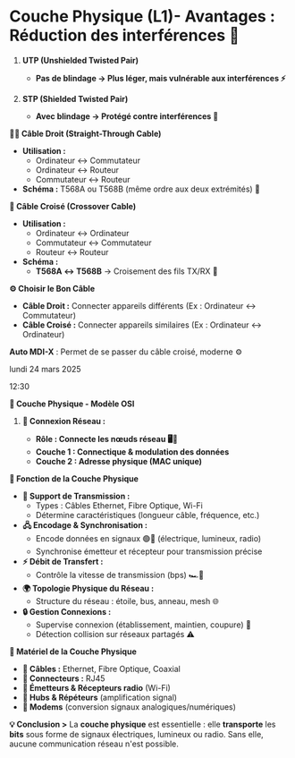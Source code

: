 # Couche Physique (L1)- **Avantages :** Réduction des interférences 🔄

1.  **UTP (Unshielded Twisted Pair)**

    - **Pas de blindage → Plus léger, mais vulnérable aux interférences ⚡**

2.  **STP (Shielded Twisted Pair)**

    - **Avec blindage → Protégé contre interférences 💪**



**🧑‍🔧 Câble Droit (Straight-Through Cable)**

- **Utilisation :**
  - Ordinateur ↔ Commutateur
  - Ordinateur ↔ Routeur
  - Commutateur ↔ Routeur
- **Schéma :** T568A ou T568B (même ordre aux deux extrémités) 🔄



**🔀 Câble Croisé (Crossover Cable)**

- **Utilisation :**
  - Ordinateur ↔ Ordinateur
  - Commutateur ↔ Commutateur
  - Routeur ↔ Routeur
- **Schéma :**
  - **T568A ↔ T568B** → Croisement des fils TX/RX 🔁



**⚙️ Choisir le Bon Câble**

- **Câble Droit :** Connecter appareils différents (Ex : Ordinateur ↔ Commutateur)
- **Câble Croisé :** Connecter appareils similaires (Ex : Ordinateur ↔ Ordinateur)

**Auto MDI-X** : Permet de se passer du câble croisé, moderne ⚙️

lundi 24 mars 2025

12:30

**🧳 Couche Physique - Modèle OSI**

1.  **🔌 Connexion Réseau :**

    - **Rôle : Connecte les nœuds réseau 🖥️🔗**
    - **Couche 1 : Connectique & modulation des données**
    - **Couche 2 : Adresse physique (MAC unique)**



**🔧 Fonction de la Couche Physique**

- **📡 Support de Transmission :**
  - Types : Câbles Ethernet, Fibre Optique, Wi-Fi
  - Détermine caractéristiques (longueur câble, fréquence, etc.)
- **🖧 Encodage & Synchronisation :**
  - Encode données en signaux 🟢🔴 (électrique, lumineux, radio)
  - Synchronise émetteur et récepteur pour transmission précise
- **⚡ Débit de Transfert :**
  - Contrôle la vitesse de transmission (bps) 🏎️💨
- **🌍 Topologie Physique du Réseau :**
  - Structure du réseau : étoile, bus, anneau, mesh 🌐
- **🔒 Gestion Connexions :**
  - Supervise connexion (établissement, maintien, coupure) 🚪
  - Détection collision sur réseaux partagés ⚠️



**🔧 Matériel de la Couche Physique**

- **🔌 Câbles :** Ethernet, Fibre Optique, Coaxial
- **🔌 Connecteurs :** RJ45
- **📶 Émetteurs & Récepteurs radio** (Wi-Fi)
- **🔄 Hubs & Répéteurs** (amplification signal)
- **🔲 Modems** (conversion signaux analogiques/numériques)



**💡 Conclusion >** La **couche physique** est essentielle : elle **transporte** les **bits** sous forme de signaux électriques, lumineux ou radio. Sans elle, aucune communication réseau n'est possible.
